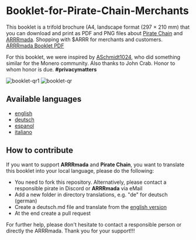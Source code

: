 # Booklet-for-Pirate-Chain-Merchants
This booklet is a trifold brochure (A4, landscape format (297 × 210 mm) that you can download and print as PDF and PNG files about [Pirate Chain](https://pirate.black) and [ARRRmada](https://arrrmada.com/). Shopping with $ARRR for merchants and customers.
[ARRRmada Booklet PDF](https://github.com/ARRRmada/Booklet-for-Pirate-Chain-Merchants/blob/main/translations/en/booklet-qr.pdf)

For this booklet, we were inspired by [ASchmidt1024](https://github.com/ASchmidt1024/monero-for-merchants-booklet), who did something similar for the Monero community. Also thanks to John Crab. Honor to whom honor is due. __#privacymatters__

![booklet-qr1](https://github.com/ARRRmada/Booklet-for-Pirate-Chain-Merchants/assets/142297261/f3d484ac-0f51-4592-af11-8d292af6040f)
![booklet-qr](https://github.com/ARRRmada/Booklet-for-Pirate-Chain-Merchants/assets/142297261/0bc14091-8034-43fa-a051-61391cd7e7d2)

## Available languages
- [english](https://github.com/ARRRmada/Booklet-for-Pirate-Chain-Merchants/tree/main/translations/en)
- [deutsch](https://github.com/ARRRmada/Booklet-for-Pirate-Chain-Merchants/tree/main/translations/de)
- [espanol](https://github.com/ARRRmada/Booklet-for-Pirate-Chain-Merchants/tree/main/translations/es)
- [italiano](https://github.com/ARRRmada/Booklet-for-Pirate-Chain-Merchants/tree/main/translations/it)

## How to contribute

If you want to support __ARRRmada__ and __Pirate Chain__, you want to translate this booklet into your local language, please do the following:

- You need to fork this repository. Alternatively, please contact a responsible pirate in Discord or __ARRRmada__ via eMail
- Add a new folder in directory translations, e.g. "de" for deutsch (german)
- Create a deutsch.md file and translate from the [english version](https://github.com/ARRRmada/Booklet-for-Pirate-Chain-Merchants/blob/main/translations/en/english.md)
- At the end create a pull request

For further help, please don't hesitate to contact a responsible person or directly the ARRRmada.
Thank you for your support!!!
